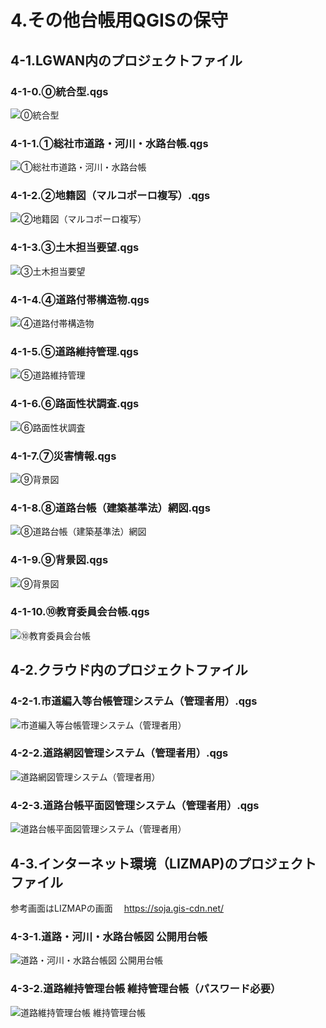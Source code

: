 # 4.その他台帳用QGISの保守  
## 4-1.LGWAN内のプロジェクトファイル
### 4-1-0.⓪統合型.qgs
![⓪統合型](https://user-images.githubusercontent.com/110579656/185822196-e9f4f82f-86fd-4258-912c-8c442f77a492.png)
### 4-1-1.①総社市道路・河川・水路台帳.qgs
![①総社市道路・河川・水路台帳](https://user-images.githubusercontent.com/110579656/185822178-517c1099-230e-44e6-bd48-5725c6124a6b.png)
### 4-1-2.②地籍図（マルコポーロ複写）.qgs
![②地籍図（マルコポーロ複写）](https://user-images.githubusercontent.com/110579656/185822214-13450579-cff8-4759-a7d0-1b3988a690d0.png)
### 4-1-3.③土木担当要望.qgs
![③土木担当要望](https://user-images.githubusercontent.com/110579656/185822221-70d717f3-a58d-4f72-a2e1-436d1eec1ae7.png)
### 4-1-4.④道路付帯構造物.qgs
![④道路付帯構造物](https://user-images.githubusercontent.com/110579656/185822231-c468c021-c8c0-4865-9500-60e45d12228e.png)
### 4-1-5.⑤道路維持管理.qgs
![⑤道路維持管理](https://user-images.githubusercontent.com/110579656/185822244-bc50bc85-2380-4628-af21-3b7d2ba8820e.png)
### 4-1-6.⑥路面性状調査.qgs
![⑥路面性状調査](https://user-images.githubusercontent.com/110579656/185823432-06636c40-e937-4a17-908a-70fb712de274.png)
### 4-1-7.⑦災害情報.qgs
![⑨背景図](https://user-images.githubusercontent.com/110579656/185822256-b9c9305e-4ab8-4a8b-9b64-8bc04b2fab57.png)
### 4-1-8.⑧道路台帳（建築基準法）網図.qgs
![⑧道路台帳（建築基準法）網図](https://user-images.githubusercontent.com/110579656/185823412-439f416a-29ac-4217-b97c-044580f5a887.png)
### 4-1-9.⑨背景図.qgs
![⑨背景図](https://user-images.githubusercontent.com/110579656/185822266-5e732a81-3855-4471-877a-d243aade4211.png)
### 4-1-10.⑩教育委員会台帳.qgs
![⑩教育委員会台帳](https://user-images.githubusercontent.com/110579656/185822274-9cdf455c-728a-4026-864b-f50b6a9f2d3c.png)
## 4-2.クラウド内のプロジェクトファイル
### 4-2-1.市道編入等台帳管理システム（管理者用）.qgs
![市道編入等台帳管理システム（管理者用）](https://user-images.githubusercontent.com/110579656/185826656-e29b77c9-b9cd-4907-884f-171be51bfd03.png)
### 4-2-2.道路網図管理システム（管理者用）.qgs
![道路網図管理システム（管理者用）](https://user-images.githubusercontent.com/110579656/185826592-c2a8c874-571d-4200-a7b7-7f0eed07d61d.png)
### 4-2-3.道路台帳平面図管理システム（管理者用）.qgs
![道路台帳平面図管理システム（管理者用）](https://user-images.githubusercontent.com/110579656/185826613-1e1ced32-95d8-4277-afa0-25f95ff09d6b.png)
## 4-3.インターネット環境（LIZMAP)のプロジェクトファイル
参考画面はLIZMAPの画面
　https://soja.gis-cdn.net/
### 4-3-1.道路・河川・水路台帳図 公開用台帳
![道路・河川・水路台帳図 公開用台帳](https://user-images.githubusercontent.com/110579656/185827350-89566d1e-9043-4efc-92b1-a251daf1f07e.png)
### 4-3-2.道路維持管理台帳 維持管理台帳（パスワード必要）
![道路維持管理台帳 維持管理台帳](https://user-images.githubusercontent.com/110579656/185827585-b0dec174-42d4-4a3f-8280-d254afde8816.png)
